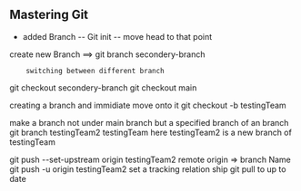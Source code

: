 
## Mastering Git 


- added Branch
  -- Git init --
  move head to that point

<!-- git checkout 16c5410f9654b2cb392c31ef14aa23693a0e8243  -->

<!-- git checkout main  move head to latest commit -->
<!-- do the same  git checkout -f main -->

<!-- git remote add origin [repo location]
    here origin can be something else with dif repo loction
    like git remote add something [repo location/ clone link]
    you can also push to  diff branch location
like git push origin main or
    git push something main
does the same for diff repo location

new branch   =>  git branch branch name -->

create new Branch ==> git branch secondery-branch

        switching between different branch

git checkout secondery-branch
git checkout main

creating a branch and immidiate move onto it
git checkout -b testingTeam

make a branch not under main branch but a specified branch of an branch
git branch testingTeam2 testingTeam
here testingTeam2 is a new branch of testingTeam

git push --set-upstream origin testingTeam2
remote origin => branch Name
git push -u origin testingTeam2 set a tracking relation ship
git pull to up to date
